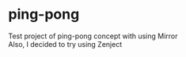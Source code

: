 # ping-pong
Test project of ping-pong concept with using Mirror<br/>
Also, I decided to try using Zenject

